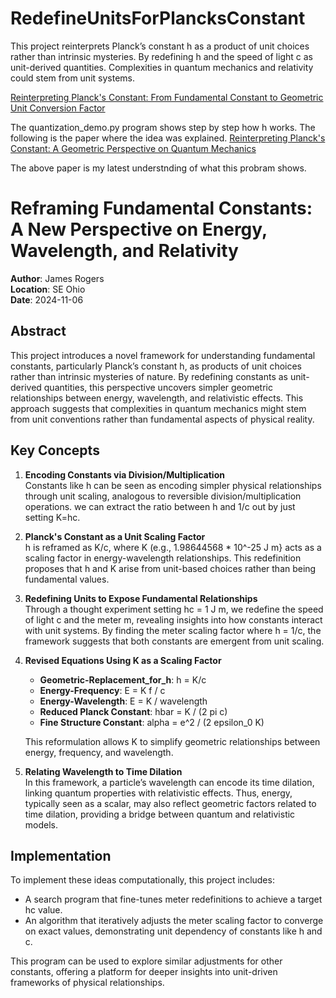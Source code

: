# RedefineUnitsForPlancksConstant
This project reinterprets Planck’s constant h as a product of unit choices rather than intrinsic mysteries. By redefining h and the speed of light c as unit-derived quantities. Complexities in quantum mechanics and relativity could stem from unit systems.

[Reinterpreting Planck's Constant: From Fundamental Constant to Geometric Unit Conversion Factor](https://mystry-geek.blogspot.com/2024/11/reinterpreting-plancks-constant-from.html)

The quantization_demo.py program shows step by step how h works. The following is the paper where the idea was explained. 
[Reinterpreting Planck's Constant: A Geometric Perspective on Quantum Mechanics](https://mystry-geek.blogspot.com/2024/11/reinterpreting-plancks-constant.html)

The above paper is my latest understnding of what this probram shows. 

# Reframing Fundamental Constants: A New Perspective on Energy, Wavelength, and Relativity

**Author**: James Rogers  
**Location**: SE Ohio  
**Date**: 2024-11-06  

## Abstract

This project introduces a novel framework for understanding fundamental constants, particularly Planck’s constant h, as products of unit choices rather than intrinsic mysteries of nature. By redefining constants as unit-derived quantities, this perspective uncovers simpler geometric relationships between energy, wavelength, and relativistic effects. This approach suggests that complexities in quantum mechanics might stem from unit conventions rather than fundamental aspects of physical reality.  

## Key Concepts

1. **Encoding Constants via Division/Multiplication**  
   Constants like h can be seen as encoding simpler physical relationships through unit scaling, analogous to reversible division/multiplication operations.  we can extract the ratio between h and 1/c out by just setting K=hc. 

2. **Planck's Constant as a Unit Scaling Factor**  
   h is reframed as K/c, where K (e.g.,  1.98644568 * 10^-25 J m} acts as a scaling factor in energy-wavelength relationships. This redefinition proposes that h and K arise from unit-based choices rather than being fundamental values.

3. **Redefining Units to Expose Fundamental Relationships**  
   Through a thought experiment setting hc = 1 J m, we redefine the speed of light c and the meter m, revealing insights into how constants interact with unit systems. By finding the meter scaling factor where  h = 1/c, the framework suggests that both constants are emergent from unit scaling.

4. **Revised Equations Using K  as a Scaling Factor**
   - **Geometric-Replacement_for_h**: h = K/c 
   - **Energy-Frequency**: E = K f / c 
   - **Energy-Wavelength**: E = K / wavelength
   - **Reduced Planck Constant**: hbar = K / (2 pi c)
   - **Fine Structure Constant**: alpha = e^2 / (2 epsilon_0 K)

   This reformulation allows K to simplify geometric relationships between energy, frequency, and wavelength.

5. **Relating Wavelength to Time Dilation**  
   In this framework, a particle’s wavelength can encode its time dilation, linking quantum properties with relativistic effects. Thus, energy, typically seen as a scalar, may also reflect geometric factors related to time dilation, providing a bridge between quantum and relativistic models.

## Implementation

To implement these ideas computationally, this project includes:

- A search program that fine-tunes meter redefinitions to achieve a target hc value.
- An algorithm that iteratively adjusts the meter scaling factor to converge on exact values, demonstrating unit dependency of constants like h and c.

This program can be used to explore similar adjustments for other constants, offering a platform for deeper insights into unit-driven frameworks of physical relationships.
